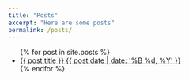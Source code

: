 ```yaml
---
title: "Posts"
excerpt: "Here are some posts"
permalink: /posts/
---
```


<ul>
  {% for post in site.posts %}
    <li>
      <a href="{{ post.url }}">{{ post.title }} {{ post.date | date: '%B %d, %Y' }}</a>
    </li>
  {% endfor %}
</ul>